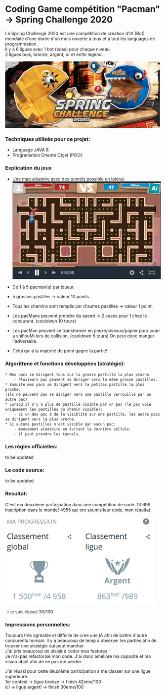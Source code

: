 # Coding Game compétition "Pacman" -> Spring Challenge 2020
Le Spring Challenge 2020 est une compétition de création d'IA (Bot) mondiale d'une durée d'un mois
ouverte à tous et à tout les languages de programmation.<br/>
Il y a 6 ligues avec 1 bot (boss) pour chaque niveau.<br/>
2 ligues bois, bronze, argent, or et enfin legend.

![alt text](https://github.com/nicowtt/CodingGame_contest_Spr2020_PacManIA/blob/master/pacman.png)

### Techniques utilisés pour ce projet:
- Language JAVA 8.
- Programation Orienté Objet (POO).

### Explication du jeux
- Une map aléatoire avec des tunnels possible en latéral. <br/>
![alt text](https://github.com/nicowtt/CodingGame_contest_Spr2020_PacManIA/blob/master/map.png)

- De 1 à 5 pacman(s) par joueur.
- 5 grosses pastilles -> valeur 10 points
- Tous les chemins sont remplis par d'autres pastilles -> valeur 1 point.
- Les pacMans peuvent prendre du speed -> 2 cases pour 1 chez le concurent. (cooldown 10 tours)
- Les pacMan peuvent se transformer en pierre/ciseaux/papier pour jouer a shiFouMi lors de collision. (cooldown 5 tours)
On peut donc manger l'adversaire. 
- Celui qui à la majorité de point gagne la partie!

### Algorithme et fonctions développées (stratégie):

    * Mes pacs se dirigent tous sur la grosse pastille la plus proche.
        - Plusieurs pac peuvent se diriger vers la même grosse pastilles.
    * Ensuite mes pacs se dirigent vers la petites pastille la plus proche.
    (Ils ne peuvent pas se diriger vers une pastille verrouillé par un autre pac)
    * Lorsqu'il n'y a plus de pastille visible par un pac (le pac voie uniquement les pastilles du chemin visible):
        - Si un des pac à de la visiblité sur une pastille, les autre pacs se dirigent vers la plus proche.
    * Si aucune pastilles n'est visible par aucun pac:
        - mouvement aléatoire en évitant la dernière cellule.
        - il peut prendre les tunnels.


### Les règles officielles:
to be updated

### Le code source:
to be updated

### Resultat:
C'est ma deuxième participation dans une compétition de code.
13 699 inscription dans le monde!
4955 qui ont soumis leur code.
mon résultat:<br/>

![alt text](https://github.com/nicowtt/CodingGame_contest_Spr2020_PacManIA/blob/master/result.png)

-> je suis classé 30/100

### Impressions personnelles:
Toujours trés agréable et difficile de crée une IA afin de battre d'autre concurents humain. Il y a beaucoup 
de temp à observer les parties afin de trouver une stratégie qui peut marcher.<br/>
J'ai pris beaucoup de plaisir à coder mes features !<br/>
Je n'ai pas refactorisé mon code. J'ai donc amélioré ma capacité et ma vision objet afin de ne pas me perdre.

J'ai réussi pour cette deuxième participation à me classer sur une ligue supérieure.<br/>
1er contest -> ligue bronze -> finish 42eme/100 <br/>
ici -> ligue argent! -> finish 30eme/100
